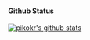 #### Github Status

[![pikokr's github stats](https://github-readme-stats.vercel.app/api?username=pikokr)](https://github.com/pikokr)
